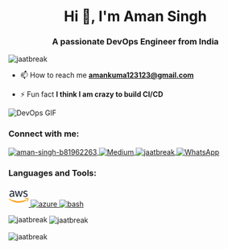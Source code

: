 <h1 align="center">Hi 👋, I'm Aman Singh</h1>
<h3 align="center">A passionate DevOps Engineer from India</h3>

<p align="left"> 
    <img src="https://komarev.com/ghpvc/?username=jaatbreak&label=Profile%20views&color=0e75b6&style=flat" alt="jaatbreak" /> 
</p>

- 📫 How to reach me **amankuma123123@gmail.com**

- ⚡ Fun fact **I think I am crazy to build CI/CD**

<img src="https://miro.medium.com/v2/resize:fit:1400/format:webp/1*qepRAVdra-_S0BpOry2ZiA.gif" alt="DevOps GIF">

<h3 align="left">Connect with me:</h3>
<p align="left">
    <a href="https://linkedin.com/in/aman-singh-b81962263" target="blank">
        <img align="center" src="https://raw.githubusercontent.com/rahuldkjain/github-profile-readme-generator/master/src/images/icons/Social/linked-in-alt.svg" alt="aman-singh-b81962263" height="30" width="40" />
    </a>
    <a href="https://medium.com/@jaatbreak" target="blank">
        <img align="center" src="https://raw.githubusercontent.com/rahuldkjain/github-profile-readme-generator/master/src/images/icons/Social/medium.svg" alt="Medium" height="30" width="40" />
    </a>
    <a href="https://instagram.com/jaatbreak" target="blank">
        <img align="center" src="https://raw.githubusercontent.com/rahuldkjain/github-profile-readme-generator/master/src/images/icons/Social/instagram.svg" alt="jaatbreak" height="30" width="40" />
    </a>
    <a href="https://wa.me/YOUR_NUMBER" target="blank">
        <img align="center" src="https://raw.githubusercontent.com/rahuldkjain/github-profile-readme-generator/master/src/images/icons/Social/whatsapp.svg" alt="WhatsApp" height="30" width="40" />
    </a>
</p>

<h3 align="left">Languages and Tools:</h3>
<p align="left">
    <a href="https://aws.amazon.com" target="_blank" rel="noreferrer"> 
        <img src="https://raw.githubusercontent.com/devicons/devicon/master/icons/amazonwebservices/amazonwebservices-original-wordmark.svg" alt="aws" width="40" height="40"/> 
    </a>
    <a href="https://azure.microsoft.com/en-in/" target="_blank" rel="noreferrer"> 
        <img src="https://www.vectorlogo.zone/logos/microsoft_azure/microsoft_azure-icon.svg" alt="azure" width="40" height="40"/> 
    </a>
    <a href="https://www.gnu.org/software/bash/" target="_blank" rel="noreferrer"> 
        <img src="https://www.vectorlogo.zone/logos/gnu_bash/gnu_bash-icon.svg" alt="bash" width="40" height="40"/> 
    </a>
    <!-- Add more tools as needed -->
</p>

<p><img align="left" src="https://github-readme-stats.vercel.app/api/top-langs?username=jaatbreak&show_icons=true&locale=en&layout=compact" alt="jaatbreak" /></p>

<p>&nbsp;<img align="center" src="https://github-readme-stats.vercel.app/api?username=jaatbreak&show_icons=true&locale=en" alt="jaatbreak" /></p>

<p><img align="center" src="https://github-readme-streak-stats.herokuapp.com/?user=jaatbreak&" alt="jaatbreak" /></p>
